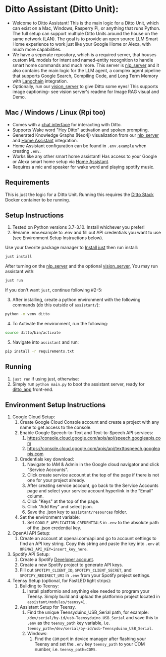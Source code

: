 # Ditto Assistant (Ditto Unit):
- Welcome to Ditto Assistant! This is the main logic for a Ditto Unit, which can exist on a Mac, Windows, Rasperry Pi, or anything that runs Python.
The full setup can support multiple Ditto Units around the house on the same network (LAN). The goal is to provide an open source LLM Smart Home experience to work just like your Google Home or Alexa, with much more capabilities.
- We have a seperate repository, which is a required server, that houses custom ML models for intent and named-entity recognition to handle smart home commands and much more. This server is [nlp_server](https://github.com/ditto-assistant/nlp_server) and it also contains the main logic for the LLM agent, a complex agent pipeline that supports Google Search, Compiling Code, and Long Term Memory with [Langchain](https://www.langchain.com/) integration.
- Optionally, run our [vision_server](https://github.com/ditto-assistant/vision_server) to give Ditto some eyes! This supports image captioning- see vision server's readme for Image RAG visual and Demo.
## Mac / Windows / Linux (Rpi too)
- Comes with a [chat interface](https://github.com/ditto-assistant/ditto-app) for interacting with Ditto.
- Supports Wake word "Hey Ditto" activation and spoken prompting.
- Generated Knowledge Graphs (Neo4j) visualization from our [nlp_server](https://github.com/ditto-assistant/nlp_server) and [Home Assistant](https://github.com/home-assistant) integration.
- Home Assistant configuration can be found in `.env.example` when creating `.env`.
- Works like any other smart home assistant! Has access to your Google or Alexa smart home setup via [Home Assistant](https://github.com/home-assistant).
- Requires a mic and speaker for wake word and playing spotify music.
## Requirements
This is just the logic for a Ditto Unit. Running this requires the [Ditto Stack](https://github.com/ditto-assistant/ditto-stack) Docker container to be running.
## Setup Instructions
1. Tested on Python versions 3.7-3.10. Install whichever you prefer!
2. Rename .env.example to .env and fill out API credentials you want to use (see Environment Setup Instructions below).

Use your favorite package manager to [Install just](https://github.com/casey/just#packages) then run install:

```bash
just install
```

After turning on the [nlp_server](https://github.com/ditto-assistant/nlp_server) and the optional [vision_server](https://github.com/ditto-assistant/vision_server), You may run assistant with:

```bash
just run
```

If you don't want `just`, continue following #2-5:

3. After installing, create a python environment with the following commands (do this outside of `assistant/`):

```bash
python -m venv ditto
```

4. To Activate the environment, run the following:

```bash
source ditto/bin/activate
```

5. Navigate into `assistant` and run:

```bash
pip install -r requirements.txt
```

## Running
1. `just run` if using just, otherwise:
2. Simply run `python main.py` to boot the assistant server, ready for [ditto_app](https://github.com/ditto-assistant/ditto-app) front-end.

## Environment Setup Instructions

1. Google Cloud Setup:
   1. Create Google Cloud Console account and create a project with any name to get access to the console.
   2. Enable Google Speech-to-Text and Text-to-Speech API services:
      1. https://console.cloud.google.com/apis/api/speech.googleapis.com
      2. https://console.cloud.google.com/apis/api/texttospeech.googleapis.com
   3. Credentials key download:
      1. Navigate to IAM & Admin in the Google cloud navigator and click "Service Accounts".
      2. Click create service account at the top of the page if there is not one for your project already.
      3. After creating service account, go back to the Service Accounts page and select your service account hyperlink in the "Email" column.
      4. Click "Keys" at the top of the page.
      5. Click "Add Key" and select json.
      6. Save the .json key to `assistant/resources` folder.
   4. Set the environment variable:
      1. Set `GOOGLE_APPLICATION_CREDENTIALS` in `.env` to the absolute path of the .json credential key.
2. OpenAI API Setup:
   1. Create an account at openai.com/api and go to account settings to find an API key string. Copy this string and paste the key into `.env` at `OPENAI_API_KEY=insert_key_here`.
3. Spotify API Setup:
   1. Create a Spotify [Developer account](https://developer.spotify.com/documentation/web-api).
   2. Create a new Spotify project to generate API keys.
   3. Fill out `SPOTIPY_CLIENT_ID`, `SPOTIPY_CLIENT_SECRET`, and `SPOTIPY_REDIRECT_URI` in `.env` from your Spotify project settings.
4. Teensy Setup (optional, for FastLED light strips):
   1. Building to Teensy:
      1. Install platformio and anything else needed to program your Teensy. Simply build and upload the platformio project located in `assistant/modules/teensy41` .
   2. Assistant Setup for Teensy.
         1. Find the unique Teensyduino_USB_Serial path, for example: `/dev/serial/by-id/usb-Teensyduino_USB_Serial` and save this to `.env` as the `teensy_path` key variable, i.e. `teensy_path=/dev/serial/by-id/usb-Teensyduino_USB_Serial`.
         2. Windows:
            1. Find the `COM` port in device manager after flashing your Teensy and set the `.env` key `teensy_path` to your COM number, i.e. `teensy_path=COM5`.

